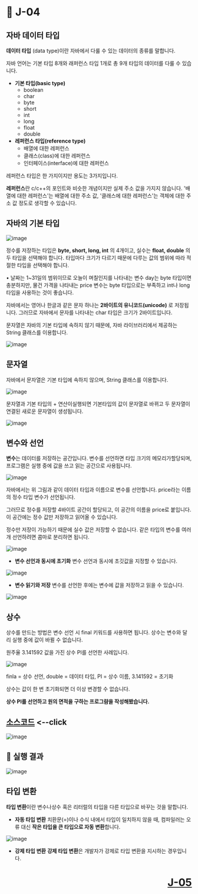 # 📖 J-04

## **자바 데이터 타입**
**데이터 타입** (data type)이란 자바에서 다룰 수 있는 데이터의 종류를 말합니다. 

자바 언어는 기본 타입 8개와 래퍼런스 타입 1개로 총 9개 타입의 데이터를 다룰 수 있습니다.


* **기본 타입(basic type)**
  * boolean
  * char
  * byte
  * short
  * int
  * long
  * float
  * double
* **레퍼런스 타입(reference type)**
  * 배열에 대한 레퍼런스
  * 클래스(class)에 대한 레퍼런스
  * 인터페이스(interface)에 대한 레퍼런스

레퍼런스 타입은 한 가지이지만 용도는 3가지입니다.

**레퍼런스**란 c/c++의 포인트와 비슷한 개념이지만 실제 주소 값을 가지지 않습니다. '배열에 대한 레퍼런스'는 배열에 대한 주소 값, '클래스에 대한 레퍼런스'는 객체에 대한 주소 값 정도로 생각할 수 있습니다.

## **자바의 기본 타입**

![image](https://github.com/user-attachments/assets/91a5eede-b143-4864-8cf6-69dd790b3490)

정수를 저장하는 타입은 **byte, short, long, int** 의 4개이고, 실수는 **float, double** 의 두 타입을 선택해야 합니다. 
타입마다 크기가 다르기 때문에 다루는 값의 범위에 따라 적절한 타입을 선택해야 합니다.

• 날짜는 1~31일의 범위이므로 오늘이 며칠인지를 나타내는 변수 day는 byte 타입이면 충분하지만, 물건 가격을 나타내는 price 변수는 byte 타입으로는 부족하고 int나 long 타입을 사용하는 것이 좋습니다.

자바에서는 영어나 한글과 같은 문자 하나는 **2바이트의 유니코드(unicode)** 로 저장됩니다. 그러므로 자바에서 문자를 나타내는 char 타입은 크기가 2바이트입니다.

문자열은 자바의 기본 타입에 속하지 않기 때문에, 자바 라이브러리에서 제공하는 String 클래스를 이용합니다.

![image](https://github.com/user-attachments/assets/a1aa4505-ca9c-48bf-90d0-63ae9d0d4fb1)

## **문자열**
자바에서 문자열은 기본 타입에 속하지 않으며, String 클래스를 이용합니다.

![image](https://github.com/user-attachments/assets/a34109fd-b5e9-4cb2-99a5-fcf352214f32)

문자열과 기본 타입의 + 연산이실행되면 기본타입의 값이 문자열로 바뀌고 두 문자열이 연결된 새로운 문자열이 생성됩니다.

![image](https://github.com/user-attachments/assets/0a776830-ecf7-44cc-b471-c4cff03ca2de)

## **변수와 선언**
**변수**는 데이터를 저장하는 공간입니다. 변수를 선언하면 타입 크기의 메모리가할당되며, 프로그램은 실행 중에 값을 쓰고 읽는 공간으로 사용됩니다.

![image](https://github.com/user-attachments/assets/e960e0de-ce91-4ce8-a233-c84292ae86e9)

자바에서는 위 그림과 같이 데이터 타입과 이름으로 변수를 선언합니다.
price라는 이름의 정수 타입 변수가 선언됩니다. 

그러므로 정수를 저장할 4바이트 공간이 할당되고, 이 공간의 이름을 price로 붙입니다. 이 공간에는 정수 값만 저장하고 읽어올 수 있습니다.

정수만 저장이 가능하기 때문에 실수 값은 저장할 수 없습니다.
같은 타입의 변수를 여러 개 선언하려면 콤마로 분리하면 됩니다.

![image](https://github.com/user-attachments/assets/955b3ea1-8690-4c1e-9701-581835d01721)

* **변수 선언과 동시에 초기화**
변수 선언과 동시에 초깃값을 지정할 수 있습니다.

![image](https://github.com/user-attachments/assets/de5d37ba-5326-465c-a473-3f3d2bf3e5a5)

* **변수 읽기와 저장**
변수를 선언한 후에는 변수에 값을 저장하고 읽을 수 있습니다.

![image](https://github.com/user-attachments/assets/279c2ecf-d96e-48ff-b988-97b19c748e61)

## **상수**
상수를 만드는 방법은 변수 선언 시 final 키워드를 사용하면 됩니다. 상수는 변수와 달리 실행 중에 값이 바뀔 수 없습니다.

원주율 3.141592 값을 가진 상수 PI를 선언한 사례입니다.

![image](https://github.com/user-attachments/assets/cda12880-f339-4cca-bc2d-d141b2453016)

finla = 상수 선언, double = 데이터 타입, PI = 상수 이름, 3.141592 = 초기화

상수는 값이 한 번 초기화되면 더 이상 변경할 수 없습니다.

**상수 PI를 선언하고 원의 면적을 구하는 프로그럄을 작성해봤습니다.**

[소스코드](./J04_1.java) <--click
---

![image](https://github.com/user-attachments/assets/c39c96ac-587a-40f1-8947-299320d95bc2)

📘 실행 결과
---

![image](https://github.com/user-attachments/assets/1434fec0-71b6-4664-9333-de4c0f95ab38)

## **타입 변환**
**타입 변환**이란 변수나상수 혹은 리터럴의 타입을 다른 타입으로 바꾸는 것을 말합니다.

* **자동 타입 변환**
치환문(=)이나 수식 내에서 타입이 일치하지 않을 때, 컴파일러는 오류 대신 **작은 타입을 큰 타입으로 자동 변환**합니다.

![image](https://github.com/user-attachments/assets/6c38db8a-54b3-494b-a34d-376bf6353f7d)

* **강제 타입 변환**
**강제 타입 변환**은 개발자가 강제로 타입 변환을 지시하는 경우입니다.
# <p align="right">[J-05](./J_05.md)</p>
